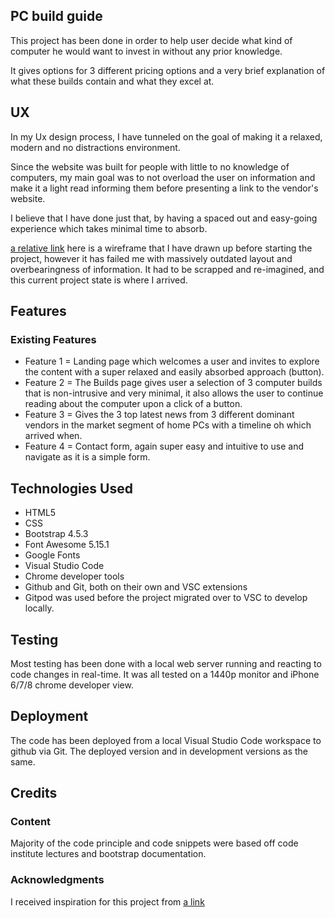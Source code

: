 ## PC build guide

This project has been done in order to help user decide what kind of computer he would want to invest in without any prior knowledge.

It gives options for 3 different pricing options and a very brief explanation of what these builds contain and what they excel at.

## UX

In my Ux design process, I have tunneled on the goal of making it a relaxed, modern and no distractions environment. 

Since the website was built for people with little to no knowledge of computers, my main goal was to not overload the user on information and make it a light read informing them before presenting a link to the vendor's website.

I believe that I have done just that, by having a spaced out and easy-going experience which takes minimal time to absorb.

[a relative link](assets\documents\PC_build.pdf) here is a wireframe that I have drawn up before starting the project, however it has failed me with massively outdated layout and overbearingness of information. It had to be scrapped and re-imagined, and this current project state is where I arrived.

## Features

### Existing Features

* Feature 1 = Landing page which welcomes a user and invites to explore the content with a super relaxed and easily absorbed approach (button).
* Feature 2 = The Builds page gives user a selection of 3 computer builds that is non-intrusive and very minimal, it also allows the user to continue reading about the computer upon a click of a button.
* Feature 3 = Gives the 3 top latest news from 3 different dominant vendors in the market segment of home PCs with a timeline oh which arrived when.
* Feature 4 = Contact form, again super easy and intuitive to use and navigate as it is a simple form.

## Technologies Used

* HTML5 
* CSS
* Bootstrap 4.5.3
* Font Awesome 5.15.1
* Google Fonts
* Visual Studio Code
* Chrome developer tools
* Github and Git, both on their own and VSC extensions
* Gitpod was used before the project migrated over to VSC to develop locally.

## Testing

Most testing has been done with a local web server running and reacting to code changes in real-time.
It was all tested on a 1440p monitor and iPhone 6/7/8 chrome developer view.

## Deployment

The code has been deployed from a local Visual Studio Code workspace to github via Git. 
The deployed version and in development versions as the same.

## Credits
### Content
Majority of the code principle and code snippets were based off code institute lectures and bootstrap documentation.
### Acknowledgments
I received inspiration for this project from [a link](https://github.com/damianism/custom_pc)
